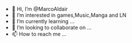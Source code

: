 - 👋 Hi, I’m @MarcoAldair
- 👀 I’m interested in games,Music,Manga and LN
- 🌱 I’m currently learning ...
- 💞️ I’m looking to collaborate on ...
- 📫 How to reach me ...

<!---
MarcoAldair/MarcoAldair is a ✨ special ✨ repository because its `README.md` (this file) appears on your GitHub profile.
You can click the Preview link to take a look at your changes.
--->
